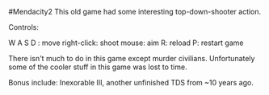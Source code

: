 #Mendacity2
This old game had some interesting top-down-shooter action.

Controls:

W A S D : move
right-click: shoot
mouse: aim
R: reload
P: restart game

There isn't much to do in this game except murder civilians. Unfortunately some of the cooler stuff in this game was lost to time.

Bonus include: Inexorable III, another unfinished TDS from ~10 years ago.
